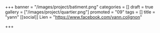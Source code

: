 +++
banner = "/images/project/batiment.png"
categories = []
draft = true
gallery = ["/images/project/quartier.png"]
promoted = "09"
tags = []
title = "yann"
[[social]]
Lien = "https://www.facebook.com/yann.colignon"

+++
